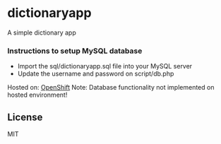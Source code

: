 # dictionaryapp
A simple dictionary app

### Instructions to setup MySQL database
- Import the sql/dictionaryapp.sql file into your MySQL server
- Update the username and password on script/db.php

Hosted on: [OpenShift](http://dictionaryapp-harish0507.rhcloud.com/)
Note: Database functionality not implemented on hosted environment!

License
--------
MIT
